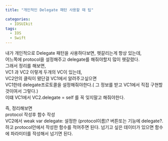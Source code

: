 ```yaml
---
title: "개인적인 Delegate 패턴 사용할 때 팁"

categories:
  - IOSUIkit
tags:
  - IOS
  - Swift
---
```


내가 개인적으로 Delegate 패턴을 사용하다보면, 헷갈리는게 항상 있는데,  
어느쪽에 protocol을 설정해주고 delegate를 해줘야할지 많이 헷갈렸다.  
그래서 정리를 해보면,  
VC1 과 VC2 이렇게 두개의 VC이 있는데,  
VC2안의 클릭이 됐단걸 VC1에서 알려주고싶으면  
VC1한테 delegate프로토콜을 설정해줘야한다.( 그 정보를 받고 VC1에서 직접 구현할 것이여서 그렇다.)  
이떄 VC1에서 VC2.delegate = self 를 꼭 잊지말고 해줘야한다.  

즉, 정리해보면  
protocol 작성후 함수 작성  
VC2에서 weak var delegate: 설정한 (protocol이름)? 
버튼또는 기능에 delegate?. 하고 protocol안에서 작성한 함수를 적어주면 된다. 
넘기고 싶은 데이터가 있으면 함수에 파라미터를 작성해서 넘기면 된다.  